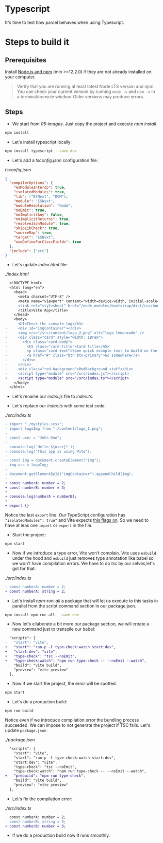 # Typescript

It's time to test how parcel behaves when using Typescript.

# Steps to build it

## Prerequisites

Install [Node.js and npm](https://nodejs.org/en/) (min >=12.2.0) if they are not already installed on your computer.

> Verify that you are running at least latest Node LTS version and npm. You can check your current version by running `node -v` and `npm -v` in a terminal/console window. Older versions may produce errors.

## Steps

- We start from _05-images_. Just copy the project and execute _npm install_

```bash
npm install
```

- Let's install typescript locally:

```bash
npm install typescript --save-dev
```

- Let's add a _tsconfig.json_ configuration file:

_tsconfig.json_

```json
{
  "compilerOptions": {
    "esModuleInterop": true,
    "isolatedModules": true,
    "lib": ["ESNext", "DOM"],
    "module": "ESNext",
    "moduleResolution": "Node",
    "noEmit": true,
    "noImplicitAny": false,
    "noImplicitReturns": true,
    "resolveJsonModule": true,
    "skipLibCheck": true,
    "sourceMap": true,
    "target": "ESNext",
    "useDefineForClassFields": true
  },
  "include": ["src"]
}
```

- Let's update _index.html_ file:

_./index.html_

```diff
  <!DOCTYPE html>
  <html lang="en">
    <head>
      <meta charset="UTF-8" />
      <meta name="viewport" content="width=device-width, initial-scale=1.0" />
-     <link rel="stylesheet" href="/node_modules/bootstrap/dist/css/bootstrap.css" />
      <title>Vite App</title>
    </head>
    <body>
-     <h1>Check the console log</h1>
-     <div id="imgContainer"></div>
-     <img src="/src/content/logo_2.png" alt="logo lemoncode" />
-     <div class="card" style="width: 18rem">
-       <div class="card-body">
-         <h5 class="card-title">Card title</h5>
-         <p class="card-text">Some quick example text to build on the card title and make up the bulk of the card's content.</p>
-         <a href="#" class="btn btn-primary">Go somewhere</a>
-       </div>
-     </div>
-     <div class="red-background">RedBackground stuff</div>
-     <script type="module" src="/src/index.js"></script>
+     <script type="module" src="/src/index.ts"></script>
    </body>
  </html>
```

- Let's rename our _index.js_ file to _index.ts_.

- Let's replace our _index.ts_ with some test code.

_./src/index.ts_

```diff
- import "./mystyles.scss";
- import logoImg from "./content/logo_1.png";
-
- const user = "John Doe";
-
- console.log(`Hello ${user}!`);
- console.log("This app is using Vite");
-
- const img = document.createElement("img");
- img.src = logoImg;
-
- document.getElementById("imgContainer").appendChild(img);
-
+ const numberA: number = 2;
+ const numberB: number = 3;
+
+ console.log(numberA + numberB);
+
+ export {}
```

Notice the last `export` line. Our TypeScript configuration has `"isolatedModules": true"` and Vite expects [this flags on](https://vitejs.dev/guide/features.html#typescript-compiler-options). So we need to have at leas one `import` or `export` in the file.

- Start the project:

```bash
npm start
```

- Now if we introduce a type error, Vite won't complain. Vite uses `esbuild` under the hood and `esbuild` just removes type annotation like babel so we won't have compilation errors. We have to do _tsc_ by our selves,let's got for that:

_./src/index.ts_

```diff
- const numberA: number = 2;
+ const numberA: string = 2;
```

- Let's install _npm-run-all_ a package that will let us execute to this tasks in parallel from the script command section in our package.json.

```bash
npm install npm-run-all --save-dev
```

- Now let's ellaborate a bit more our package section, we will create a new command just to transpile our babel:

```diff
  "scripts": {
-   "start": "vite",
+   "start": "run-p -l type-check:watch start:dev",
+   "start:dev": "vite",
+   "type-check": "tsc --noEmit",
+   "type-check:watch": "npm run type-check -- --noEmit --watch",
    "build": "vite build",
    "preview": "vite preview"
  },
```

- Now if we start the project, the error will be spotted.

```bash
npm start
```

- Let's do a production build:

```bash
npm run build
```

Notice even if we introduce compilation error the bundling process succeeded. We can impose to not generate the project if TSC fails. Let's update `package.json`:

_./package.json_

```diff
  "scripts": {
    "start": "vite",
    "start": "run-p -l type-check:watch start:dev",
    "start:dev": "vite",
    "type-check": "tsc --noEmit",
    "type-check:watch": "npm run type-check -- --noEmit --watch",
+   "prebuild": "npm run type-check",
    "build": "vite build",
    "preview": "vite preview"
  },
```

- Let's fix the compilation error:

_./src/index.ts_

```diff
  const numberA: number = 2;
- const numberB: string = 3;
+ const numberB: number = 3;
```

- If we do a production build now it runs smoothly.
